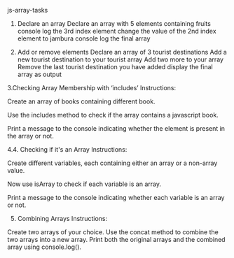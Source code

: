 js-array-tasks
1. Declare an array
Declare an array with 5 elements containing fruits
console log the 3rd index element
change the value of the 2nd index element to jambura
console log the final array



2. Add or remove elements
Declare an array of 3 tourist destinations
Add a new tourist destination to your tourist array
Add two more to your array
Remove the last tourist destination you have added
display the final array as output

3.Checking Array Membership with ‘includes’
Instructions:

Create an array of books containing different book.

Use the includes method to check if the array contains a javascript book.

Print a message to the console indicating whether the element is present in the array or not.

4.4. Checking if it's an Array
Instructions:

Create different variables, each containing either an array or a non-array value.

Now use isArray to check if each variable is an array.

Print a message to the console indicating whether each variable is an array or not.

5. Combining Arrays
Instructions:

Create two arrays of your choice.
Use the concat method to combine the two arrays into a new array.
Print both the original arrays and the combined array using console.log().

